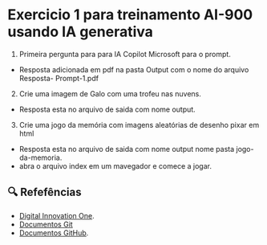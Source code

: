 # Exercicio 1 para treinamento AI-900 usando IA generativa

1) Primeira pergunta para para IA Copilot Microsoft  para o prompt.

* Resposta adicionada em pdf na pasta Output com o nome do arquivo Resposta- Prompt-1.pdf

2) Crie uma imagem de Galo com uma trofeu nas nuvens.

* Resposta esta no arquivo de saida com nome output.


3) Crie uma jogo da memória com imagens aleatórias de desenho pixar em html

* Resposta esta no arquivo de saida com nome output nome pasta jogo-da-memoria.
* abra o arquivo index em um mavegador e comece a jogar.


## 🔍 Refefências
- [Digital Innovation One](https://www.dio.me).
- [Documentos Git](https://git-scm.com/docs)
- [Documentos GitHub](https://docs.github.com).


